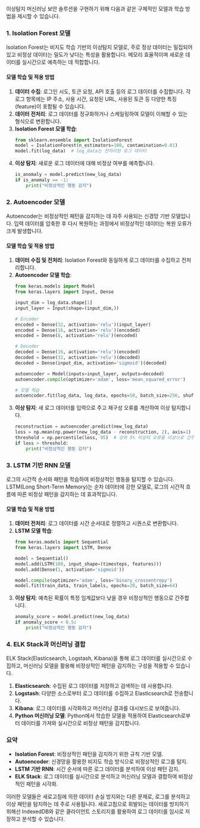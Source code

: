 이상탐지 머신러닝 보안 솔루션을 구현하기 위해 다음과 같은 구체적인 모델과 학습 방법을 제시할 수 있습니다.

### 1. **Isolation Forest 모델**
Isolation Forest는 비지도 학습 기반의 이상탐지 모델로, 주로 정상 데이터는 밀집되어 있고 비정상 데이터는 밀도가 낮다는 특성을 활용합니다. 메모리 효율적이며 새로운 데이터를 실시간으로 예측하는 데 적합합니다.

#### **모델 학습 및 적용 방법**
1. **데이터 수집**: 로그인 시도, 토큰 요청, API 호출 등의 로그 데이터를 수집합니다. 각 로그 항목에는 IP 주소, 사용 시간, 요청된 URL, 사용된 토큰 등 다양한 특징(feature)이 포함될 수 있습니다.
2. **데이터 전처리**: 로그 데이터를 정규화하거나 스케일링하여 모델이 이해할 수 있는 형식으로 변환합니다.
3. **Isolation Forest 모델 학습**:
   ```python
   from sklearn.ensemble import IsolationForest
   model = IsolationForest(n_estimators=100, contamination=0.01)
   model.fit(log_data)  # log_data는 전처리된 로그 데이터
   ```
4. **이상 탐지**: 새로운 로그 데이터에 대해 비정상 여부를 예측합니다.
   ```python
   is_anomaly = model.predict(new_log_data)
   if is_anomaly == -1:
       print("비정상적인 행동 감지")
   ```

### 2. **Autoencoder 모델**
Autoencoder는 비정상적인 패턴을 감지하는 데 자주 사용되는 신경망 기반 모델입니다. 입력 데이터를 압축한 후 다시 복원하는 과정에서 비정상적인 데이터는 복원 오류가 크게 발생합니다.

#### **모델 학습 및 적용 방법**
1. **데이터 수집 및 전처리**: Isolation Forest와 동일하게 로그 데이터를 수집하고 전처리합니다.
2. **Autoencoder 모델 학습**:
   ```python
   from keras.models import Model
   from keras.layers import Input, Dense

   input_dim = log_data.shape[1]
   input_layer = Input(shape=(input_dim,))
   
   # Encoder
   encoded = Dense(32, activation='relu')(input_layer)
   encoded = Dense(16, activation='relu')(encoded)
   encoded = Dense(8, activation='relu')(encoded)
   
   # Decoder
   decoded = Dense(16, activation='relu')(encoded)
   decoded = Dense(32, activation='relu')(decoded)
   decoded = Dense(input_dim, activation='sigmoid')(decoded)
   
   autoencoder = Model(inputs=input_layer, outputs=decoded)
   autoencoder.compile(optimizer='adam', loss='mean_squared_error')
   
   # 모델 학습
   autoencoder.fit(log_data, log_data, epochs=50, batch_size=256, shuffle=True)
   ```
3. **이상 탐지**: 새 로그 데이터를 입력으로 주고 재구성 오류를 계산하여 이상 탐지합니다.
   ```python
   reconstruction = autoencoder.predict(new_log_data)
   loss = np.mean(np.power(new_log_data - reconstruction, 2), axis=1)
   threshold = np.percentile(loss, 95)  # 상위 5% 이상의 오류를 이상으로 간주
   if loss > threshold:
       print("비정상적인 행동 감지")
   ```

### 3. **LSTM 기반 RNN 모델**
로그의 시간적 순서와 패턴을 학습하여 비정상적인 행동을 탐지할 수 있습니다. LSTM(Long Short-Term Memory)는 순차 데이터에 강한 모델로, 로그의 시간적 흐름에 따른 비정상 패턴을 감지하는 데 효과적입니다.

#### **모델 학습 및 적용 방법**
1. **데이터 전처리**: 로그 데이터를 시간 순서대로 정렬하고 시퀀스로 변환합니다.
2. **LSTM 모델 학습**:
   ```python
   from keras.models import Sequential
   from keras.layers import LSTM, Dense

   model = Sequential()
   model.add(LSTM(100, input_shape=(timesteps, features)))
   model.add(Dense(1, activation='sigmoid'))

   model.compile(optimizer='adam', loss='binary_crossentropy')
   model.fit(train_data, train_labels, epochs=20, batch_size=64)
   ```
3. **이상 탐지**: 예측된 확률이 특정 임계값보다 낮을 경우 비정상적인 행동으로 간주합니다.
   ```python
   anomaly_score = model.predict(new_log_data)
   if anomaly_score < 0.5:
       print("비정상적인 행동 감지")
   ```

### 4. **ELK Stack과 머신러닝 결합**
ELK Stack(Elasticsearch, Logstash, Kibana)을 통해 로그 데이터를 실시간으로 수집하고, 머신러닝 모델을 활용해 비정상적인 패턴을 감지하는 구성을 적용할 수 있습니다.

1. **Elasticsearch**: 수집된 로그 데이터를 저장하고 검색하는 데 사용합니다.
2. **Logstash**: 다양한 소스로부터 로그 데이터를 수집하고 Elasticsearch로 전송합니다.
3. **Kibana**: 로그 데이터를 시각화하고 머신러닝 결과를 대시보드로 보여줍니다.
4. **Python 머신러닝 모델**: Python에서 학습한 모델을 적용하여 Elasticsearch로부터 데이터를 가져와 실시간으로 비정상 패턴을 감지합니다.

### 요약
- **Isolation Forest**: 비정상적인 패턴을 감지하기 위한 규칙 기반 모델.
- **Autoencoder**: 신경망을 활용한 비지도 학습 방식으로 비정상적인 로그를 탐지.
- **LSTM 기반 RNN**: 시간 순서에 따른 로그 데이터를 분석하여 이상 패턴 감지.
- **ELK Stack**: 로그 데이터를 실시간으로 분석하고 머신러닝 모델과 결합하여 비정상적인 패턴을 시각화.

이러한 모델들은 새로고침에 의한 데이터 손실 방지와는 다른 문제로, 로그를 분석하고 이상 패턴을 탐지하는 데 주로 사용됩니다. 새로고침으로 휘발되는 데이터를 방지하기 위해선 IndexedDB와 같은 클라이언트 스토리지를 활용하여 로그 데이터를 임시로 저장하고 분석할 수 있습니다.